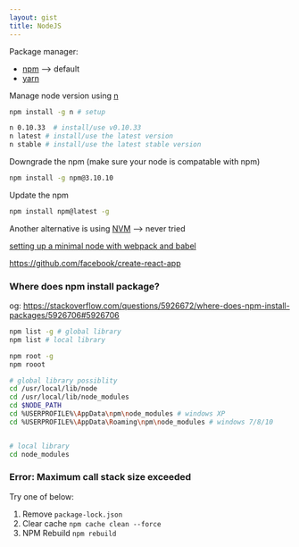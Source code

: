 ```yaml
---
layout: gist
title: NodeJS
---
```


Package manager: 
- [npm](https://www.npmjs.com/) --> default
- [yarn](https://yarnpkg.com/en/)

Manage node version using [n](https://github.com/tj/n)
```bash
npm install -g n # setup

n 0.10.33  # install/use v0.10.33
n latest # install/use the latest version
n stable # install/use the latest stable version
``` 


Downgrade the npm (make sure your node is compatable with npm)
```bash
npm install -g npm@3.10.10
```

Update the npm
```bash
npm install npm@latest -g
```

Another alternative is using [NVM](https://github.com/creationix/nvm) --> never tried

[setting up a minimal node with webpack and babel](https://dev.to/aurelkurtula/setting-up-a-minimal-node-environment-with-webpack-and-babel--1j04)

<https://github.com/facebook/create-react-app>

### Where does npm install package?

og: <https://stackoverflow.com/questions/5926672/where-does-npm-install-packages/5926706#5926706>
```bash
npm list -g # global library
npm list # local library

npm root -g
npm rooot

# global library possiblity
cd /usr/local/lib/node
cd /usr/local/lib/node_modules
cd $NODE_PATH
cd %USERPROFILE%\AppData\npm\node_modules # windows XP
cd %USERPROFILE%\AppData\Roaming\npm\node_modules # windows 7/8/10


# local library
cd node_modules
```

### Error: Maximum call stack size exceeded

Try one of below: 
1. Remove `package-lock.json`
2. Clear cache `npm cache clean --force`
3. NPM Rebuild `npm rebuild`
